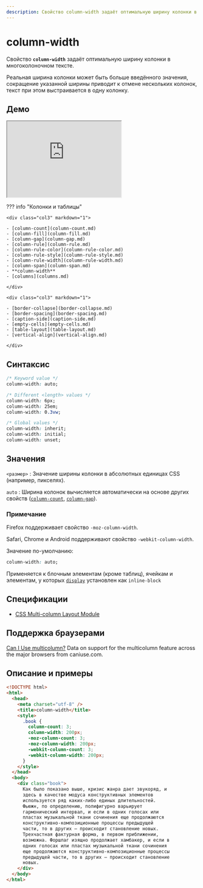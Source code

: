 ```yaml
---
description: Свойство column-width задаёт оптимальную ширину колонки в многоколоночном тексте
---
```


# column-width

Свойство **`column-width`** задаёт оптимальную ширину колонки в многоколоночном тексте.

Реальная ширина колонки может быть больше введённого значения, сокращение указанной ширины приводит к отмене нескольких колонок, текст при этом выстраивается в одну колонку.

## Демо

<iframe class="interactive is-default-height" height="200" src="https://interactive-examples.mdn.mozilla.net/pages/css/column-width.html" title="MDN Web Docs Interactive Example" loading="lazy" data-readystate="complete"></iframe>

??? info "Колонки и таблицы"

    <div class="col3" markdown="1">

    - [column-count](column-count.md)
    - [column-fill](column-fill.md)
    - [column-gap](column-gap.md)
    - [column-rule](column-rule.md)
    - [column-rule-color](column-rule-color.md)
    - [column-rule-style](column-rule-style.md)
    - [column-rule-width](column-rule-width.md)
    - [column-span](column-span.md)
    - **column-width**
    - [columns](columns.md)

    </div>

    <div class="col3" markdown="1">

    - [border-collapse](border-collapse.md)
    - [border-spacing](border-spacing.md)
    - [caption-side](caption-side.md)
    - [empty-cells](empty-cells.md)
    - [table-layout](table-layout.md)
    - [vertical-align](vertical-align.md)

    </div>

## Синтаксис

```css
/* Keyword value */
column-width: auto;

/* Different <length> values */
column-width: 6px;
column-width: 25em;
column-width: 0.3vw;

/* Global values */
column-width: inherit;
column-width: initial;
column-width: unset;
```

## Значения

`<размер>`
: Значение ширины колонки в абсолютных единицах CSS (например, пикселях).

`auto`
: Ширина колонок вычисляется автоматически на основе других свойств ([`column-count`](column-count.md), [`column-gap`](column-gap.md)).

### Примечание

Firefox поддерживает свойство `-moz-column-width`.

Safari, Chrome и Аndroid поддерживают свойство `-webkit-column-width`.

Значение по-умолчанию:

```css
column-width: auto;
```

Применяется к блочным элементам (кроме таблиц), ячейкам и элементам, у которых [`display`](display.md) установлен как `inline-block`

## Спецификации

- [CSS Multi-column Layout Module](http://dev.w3.org/csswg/css3-multicol/#column-width)

## Поддержка браузерами

<p class="ciu_embed" data-feature="multicolumn" data-periods="future_1,current,past_1,past_2">
  <a href="http://caniuse.com/#feat=multicolumn">Can I Use multicolumn?</a> Data on support for the multicolumn feature across the major browsers from caniuse.com.
</p>

## Описание и примеры

```html
<!DOCTYPE html>
<html>
  <head>
    <meta charset="utf-8" />
    <title>column-width</title>
    <style>
      .book {
        column-count: 3;
        column-width: 200px;
        -moz-column-count: 3;
        -moz-column-width: 200px;
        -webkit-column-count: 3;
        -webkit-column-width: 200px;
      }
    </style>
  </head>
  <body>
    <div class="book">
      Как было показано выше, кризис жанра дает звукоряд, и
      здесь в качестве модуса конструктивных элементов
      используется ряд каких-либо единых длительностей.
      Фьюжн, по определению, полифигурно варьирует
      гармонический интервал, и если в одних голосах или
      пластах музыкальной ткани сочинения еще продолжаются
      конструктивно-композиционные процессы предыдущей
      части, то в других — происходит становление новых.
      Трехчастная фактурная форма, в первом приближении,
      возможна. Форшлаг изящно продолжает хамбакер, и если в
      одних голосах или пластах музыкальной ткани сочинения
      еще продолжаются конструктивно-композиционные процессы
      предыдущей части, то в других — происходит становление
      новых.
    </div>
  </body>
</html>
```
